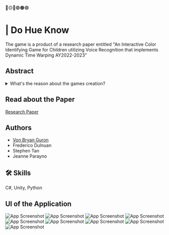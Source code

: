 
 🔴🟡🔵🟢🟠🟣
# | Do Hue Know

The game is a product of a research paper entitled "An Interactive Color Identifying Game for Children utilizing Voice Recognition that implements Dynamic Time Warping AY2022-2023"

## Abstract
<details>
<summary>What's the reason about the games creation?</summary>
<br>
Shows like Blues Clues and Dora The Explorer have always been adored by the children
due to their unique way of keeping their attention. The said shows would ask its viewers simple
questions that are related to what is being shown on the screen, as if the characters of the show
are interacting with its audience in real time. The only downside of this is that it is only an
illusion and it does not have any feedback to its audience regardless of the answer given. This
study aims to create an interactive color identifying game that utilizes a voice recognition system
that is aimed towards children; the accuracy of the algorithm will be tested along with the
duration of the children’s attention span towards the duration of the game.
To achieve this, the voice recognition system would use an algorithm called Dynamic
Time Warping wherein the waveforms of the audio files will be compared instead of the
pronunciation. The children will be playing the game, at the same time, a facilitator takes note of
the children’s answer and see if the children said the corresponding color shown on the screen,
this will be later compared to the results of the algorithm and cross-referenced. The game will
automatically log the respondent’s playtime along with the results of the algorithm.
After playtesting, the study yielded a significant difference in the result of the algorithm
and input of the facilitator with an accuracy of 72.91%; and the average duration of the
respondent’s attention to the game was found to be around 6.64 minutes. Based on the results,
the Dynamic Time Warping algorithm has proven to be an effective algorithm in recognizing the
voice input of the children, even though some of the respondents did not have clear
pronunciation and intonation of the color name. Additionally, the game has shown to be able to
keep the attention of the children throughout the playtesting, despite some of the teachers in the
school mentioning that the current player has a short attention span; the respondents played in an
optimal length of time in which they are focused enough to properly play the game.
</details>

## Read about the Paper

[Research Paper](https://drive.google.com/file/d/1x5ev5kWOo7A4hv5PSQDoKF7HlyQtz7DF/view?usp=sharing)


## Authors

- [Von Bryan Guron](https://github.com/VB-Guron)
- Frederico Dulnuan
- Stephen Tan
- Jeanne Parayno




## 🛠 Skills
C#, Unity, Python
## UI of the Application

![App Screenshot](https://github.com/VB-Guron/DoHueKnow/blob/master/Assets/Screenshot/001.png)
![App Screenshot](https://github.com/VB-Guron/DoHueKnow/blob/master/Assets/Screenshot/002.png)
![App Screenshot](https://github.com/VB-Guron/DoHueKnow/blob/master/Assets/Screenshot/003.png)
![App Screenshot](https://github.com/VB-Guron/DoHueKnow/blob/master/Assets/Screenshot/004.png)
![App Screenshot](https://github.com/VB-Guron/DoHueKnow/blob/master/Assets/Screenshot/005.png)
![App Screenshot](https://github.com/VB-Guron/DoHueKnow/blob/master/Assets/Screenshot/006.png)
![App Screenshot](https://github.com/VB-Guron/DoHueKnow/blob/master/Assets/Screenshot/007.png)
![App Screenshot](https://github.com/VB-Guron/DoHueKnow/blob/master/Assets/Screenshot/008.png)
![App Screenshot](https://github.com/VB-Guron/DoHueKnow/blob/master/Assets/Screenshot/009.png)
